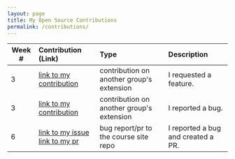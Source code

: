 ```yaml
---
layout: page
title: My Open Source Contributions
permalink: /contributions/
---
```


<!-- 
Type of the contribution should be "Wikipedia edit", "OpenStreet Map feature", "Documentation", "Course website", "Blog", 
"Browse Add-on", etc. 

The descriptioin should include a brief summary of what you did. 

Replace the first row with your contribution. 

--> 





| Week #       | Contribution (Link)  | Type  | Description | 
|---|:---|:---|:---| 
|  3   | [link to my contribution](https://github.com/nyu-ossd-s19/tickStop/issues/1)    | contribution on another group's extension    |   I requested a feature.    |
|  3   | [link to my contribution](https://github.com/nyu-ossd-s19/ToDoList-team13/issues/1)    |  contribution on another group's extension   |  I reported a bug.    |
|  6   |  [link to my issue](https://github.com/joannakl/ossd_s19/issues/2) [link to my pr](https://github.com/joannakl/ossd_s19/pull/3)   |  bug report/pr to the course site repo  |   I reported a bug and created a PR.   |